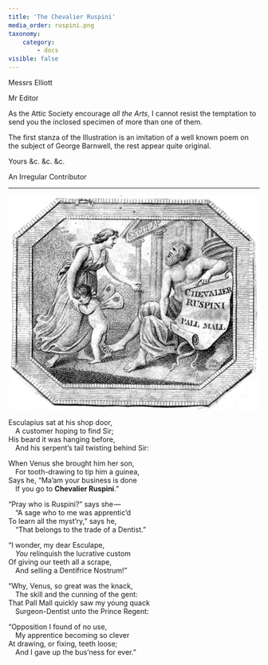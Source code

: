 ```yaml
---
title: 'The Chevalier Ruspini'
media_order: ruspini.png
taxonomy:
    category:
        - docs
visible: false
---
```


<div class="author">Messrs Elliott</div>

Mr Editor

As the Attic Society encourage *all the Arts*, I cannot resist the temptation to send you the inclosed specimen of more than one of them.

The first stanza of the Illustration is an imitation of a well known poem on the subject of George Barnwell, the rest appear quite original.  

Yours &c. &c. &c.

An Irregular Contributor

---

![Ruspini](ruspini.png?resize=500)

Esculapius sat at his shop door,  
&emsp;A customer hoping to find Sir;  
His beard it was hanging before,  
&emsp;And his serpent’s tail twisting behind Sir:  

When Venus she brought him her son,  
&emsp;For tooth-drawing to tip him a guinea,  
Says he, “Ma’am your business is done  
&emsp;If you go to **Chevalier Ruspini**.”

“Pray who is Ruspini?” says she —   
&emsp;“A sage who to me was apprentic’d  
To learn all the myst’ry,” says he,  
&emsp;“That belongs to the trade of a Dentist.”

“I wonder, my dear Esculape,  
&emsp;*You* relinquish the lucrative custom  
Of giving our teeth all a scrape,  
&emsp;And selling a Dentifrice Nostrum!”

“Why, Venus, so great was the knack,  
&emsp;The skill and the cunning of the gent:  
That Pall Mall quickly saw my young quack  
&emsp;Surgeon-Dentist unto the Prince Regent:

“Opposition I found of no use,  
&emsp;My apprentice becoming so clever  
At drawing, or fixing, teeth loose;  
&emsp;And I gave up the bus’ness for ever.”